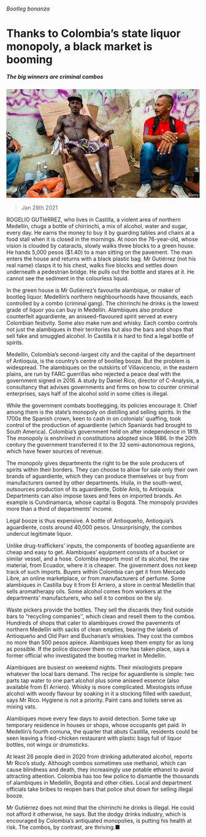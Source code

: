 ###### Bootleg bonanza

# Thanks to Colombia’s state liquor monopoly, a black market is booming 

##### The big winners are criminal combos 

![image](images/20210130_AMP003_0.jpg) 

> Jan 28th 2021 


ROGELIO GUTIéRREZ, who lives in Castilla, a violent area of northern Medellín, chugs a bottle of chirrinchi, a mix of alcohol, water and sugar, every day. He earns the money to buy it by guarding tables and chairs at a food stall when it is closed in the mornings. At noon the 76-year-old, whose vision is clouded by cataracts, slowly walks three blocks to a green house. He hands 5,000 pesos ($1.40) to a man sitting on the pavement. The man enters the house and returns with a black plastic bag. Mr Gutiérrez (not his real name) clasps it to his chest, walks five blocks and settles down underneath a pedestrian bridge. He pulls out the bottle and stares at it. He cannot see the sediment in the colourless liquid.


In the green house is Mr Gutiérrez’s favourite alambique, or maker of bootleg liquor. Medellín’s northern neighbourhoods have thousands, each controlled by a combo (criminal gang). The chirrinchi he drinks is the lowest grade of liquor you can buy in Medellín. Alambiques also produce counterfeit aguardiente, an aniseed-flavoured spirit served at every Colombian festivity. Some also make rum and whisky. Each combo controls not just the alambiques in their territories but also the bars and shops that sell fake and smuggled alcohol. In Castilla it is hard to find a legal bottle of spirits.



Medellín, Colombia’s second-largest city and the capital of the department of Antioquia, is the country’s centre of bootleg booze. But the problem is widespread. The alambiques on the outskirts of Villavicencio, in the eastern plains, are run by FARC guerrillas who rejected a peace deal with the government signed in 2016. A study by Daniel Rico, director of C-Analysis, a consultancy that advises governments and firms on how to counter criminal enterprises, says half of the alcohol sold in some cities is illegal.


While the government combats bootlegging, its policies encourage it. Chief among them is the state’s monopoly on distilling and selling spirits. In the 1700s the Spanish crown, keen to cash in on colonials’ quaffing, took control of the production of aguardiente (which Spaniards had brought to South America). Colombia’s government held on after independence in 1819. The monopoly is enshrined in constitutions adopted since 1886. In the 20th century the government transferred it to the 32 semi-autonomous regions, which have fewer sources of revenue.


The monopoly gives departments the right to be the sole producers of spirits within their borders. They can choose to allow for sale only their own brands of aguardiente, which they can produce themselves or buy from manufacturers owned by other departments. Huila, in the south-west, outsources production of its aguardiente, Doble Anís, to Antioquia. Departments can also impose taxes and fees on imported brands. An example is Cundinamarca, whose capital is Bogotá. The monopoly provides more than a third of departments’ income.


Legal booze is thus expensive. A bottle of Antioqueño, Antioquia’s aguardiente, costs around 40,000 pesos. Unsurprisingly, the combos undercut legitimate liquor.


Unlike drug-traffickers’ inputs, the components of bootleg aguardiente are cheap and easy to get. Alambiques’ equipment consists of a bucket or similar vessel, and a hose. Colombia imports most of its alcohol, the raw material, from Ecuador, where it is cheaper. The government does not keep track of such imports. Buyers within Colombia can get it from Mercado Libre, an online marketplace, or from manufacturers of perfume. Some alambiques in Castilla buy it from El Arriero, a store in central Medellín that sells aromatherapy oils. Some alcohol comes from workers at the departments’ manufacturers, who sell it to combos on the sly.


Waste pickers provide the bottles. They sell the discards they find outside bars to “recycling companies’’, which clean and resell them to the combos. Hundreds of shops that cater to alambiques crowd the pavements of northern Medellín with sacks of clean empties, bearing the labels of Antioqueño and Old Parr and Buchanan’s whiskies. They cost the combos no more than 500 pesos apiece. Alambiques keep them empty for as long as possible. If the police discover them no crime has taken place, says a former official who investigated the bootleg market in Medellín.


Alambiques are busiest on weekend nights. Their mixologists prepare whatever the local bars demand. The recipe for aguardiente is simple: two parts tap water to one part alcohol plus some aniseed essence (also available from El Arriero). Whisky is more complicated. Mixologists infuse alcohol with woody flavour by soaking in it a stocking filled with sawdust, says Mr Rico. Hygiene is not a priority. Paint cans and toilets serve as mixing vats.


Alambiques move every few days to avoid detection. Some take up temporary residence in houses or shops, whose occupants get paid. In Medellín’s fourth comuna, the quarter that abuts Castilla, residents could be seen leaving a fried-chicken restaurant with plastic bags full of liquor bottles, not wings or drumsticks.


At least 26 people died in 2020 from drinking adulterated alcohol, reports Mr Rico’s study. Although combos sometimes use methanol, which can cause blindness and death, they increasingly use potable ethanol to avoid attracting attention. Colombia has too few police to dismantle the thousands of alambiques in Medellín, Bogotá and other cities. Local and department officials take bribes to reopen bars that police shut down for selling illegal booze.


Mr Gutiérrez does not mind that the chirrinchi he drinks is illegal. He could not afford it otherwise, he says. But the dodgy drinks industry, which is encouraged by Colombia’s antiquated monopolies, is putting his health at risk. The combos, by contrast, are thriving.■

